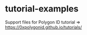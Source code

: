 # tutorial-examples

Support files for Polygon ID tutorial => <https://0xpolygonid.github.io/tutorials/>
